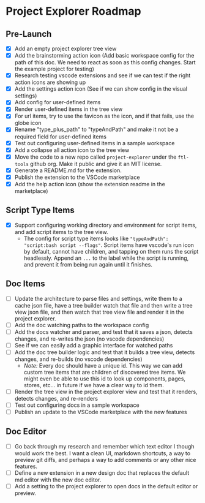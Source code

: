 # Project Explorer Roadmap

## Pre-Launch

- [x] Add an empty project explorer tree view
- [x] Add the brainstorming action icon (Add basic workspace config for the path of this doc. We need to react as soon as this config changes. Start the example project for testing)
- [x] Research testing vscode extensions and see if we can test if the right action icons are showing up
- [x] Add the settings action icon (See if we can show config in the visual settings)
- [x] Add config for user-defined items
- [x] Render user-defined items in the tree view
- [x] For url items, try to use the favicon as the icon, and if that fails, use the globe icon
- [x] Rename "type_plus_path" to "typeAndPath" and make it not be a required field for user-defined items
- [x] Test out configuring user-defined items in a sample workspace
- [x] Add a collapse all action icon to the tree view
- [x] Move the code to a new repo called `project-explorer` under the `ftl-tools` github org. Make it public and give it an MIT license.
- [x] Generate a README.md for the extension.
- [x] Publish the extension to the VSCode marketplace
- [x] Add the help action icon (show the extension readme in the marketplace)

## Script Type Items

- [x] Support configuring working directory and environment for script items, and add script items to the tree view.
  - The config for script type items looks like `"typeAndPath": "script:bash script --flags"`. Script items have vscode's run icon by default, cannot have children, and tapping on them runs the script headlessly. Append an `...` to the label while the script is running, and prevent it from being run again until it finishes.

## Doc Items

- [ ] Update the architecture to parse files and settings, write them to a cache json file, have a tree builder watch that file and then write a tree view json file, and then watch that tree view file and render it in the project explorer.
- [ ] Add the doc watching paths to the workspace config
- [ ] Add the docs watcher and parser, and test that it saves a json, detects changes, and re-writes the json (no vscode dependencies)
- [ ] See if we can easily add a graphic interface for watched paths
- [ ] Add the doc tree builder logic and test that it builds a tree view, detects changes, and re-builds (no vscode dependencies)
  - _Note:_ Every doc should have a unique id. This way we can add custom tree items that are children of discovered tree items. We might even be able to use this id to look up components, pages, stores, etc... in future if we have a clear way to id them.
- [ ] Render the tree view in the project explorer view and test that it renders, detects changes, and re-renders
- [ ] Test out configuring docs in a sample workspace
- [ ] Publish an update to the VSCode marketplace with the new features

## Doc Editor

- [ ] Go back through my research and remember which text editor I though would work the best. I want a clean UI, markdown shortcuts, a way to preview git diffs, and perhaps a way to add comments or any other nice features.
- [ ] Define a new extension in a new design doc that replaces the default md editor with the new doc editor.
- [ ] Add a setting to the project explorer to open docs in the default editor or preview.
